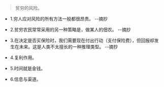 >贫穷的风险。

- 1.穷人应对风险的所有方法一般都很昂贵。 --摘抄

- 2.贫穷农民常常采用的另一种策略是，做某人的佃农。 --摘抄

- 3.在决定是否买保险时，我们需要现在付出行动（支付保险费），但回报却发生在未来。这是人类不太擅长的一种推理类型。 --摘抄

- 4.复利作用。

- 5.时间就是金钱。

- 6.信息与渠道。
